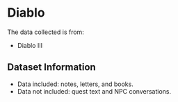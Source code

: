 # Diablo

The data collected is from:

- Diablo III

## Dataset Information

- Data included: notes, letters, and books.
- Data not included: quest text and NPC conversations. 
